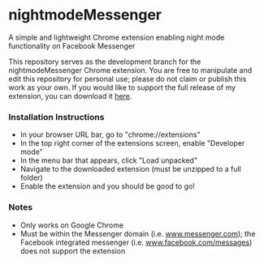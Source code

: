 # nightmodeMessenger
A simple and lightweight Chrome extension enabling night mode functionality on Facebook Messenger

This repository serves as the development branch for the nightmodeMessenger Chrome extension. You are free to manipulate and edit this repository for personal use; please do not claim or publish this work as your own.
If you would like to support the full release of my extension, you can download it [here](https://chrome.google.com/webstore/detail/nightmode-messenger/idblamhdnimnenghjcnidjijkjclfhjf).

### Installation Instructions
- In your browser URL bar, go to "chrome://extensions"
- In the top right corner of the extensions screen, enable "Developer mode"
- In the menu bar that appears, click "Load unpacked"
- Navigate to the downloaded extension (must be unzipped to a full folder)
- Enable the extension and you should be good to go!

### Notes
- Only works on Google Chrome
- Must be within the Messenger domain (i.e. www.messenger.com); the Facebook integrated messenger (i.e. www.facebook.com/messages) does not support the extension
